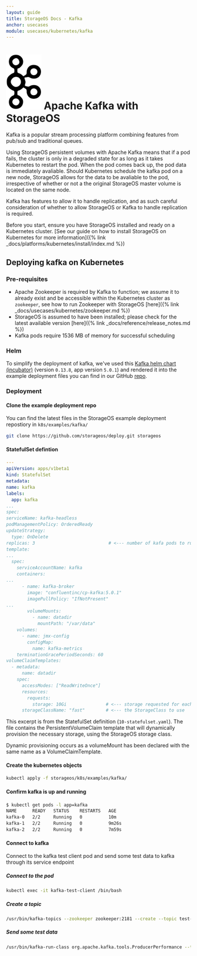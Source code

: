 ```yaml
---
layout: guide
title: StorageOS Docs - Kafka
anchor: usecases
module: usecases/kubernetes/kafka
---
```


# ![image](/images/docs/explore/kafka.png) Apache Kafka with StorageOS

Kafka is a popular stream processing platform combining features from pub/sub
and traditional queues.

Using StorageOS persistent volumes with Apache Kafka means that if a pod
fails, the cluster is only in a degraded state for as long as it takes
Kubernetes to restart the pod. When the pod comes back up, the pod data is
immediately avaliable. Should Kubernetes schedule the kafka pod on a
new node, StorageOS allows for the data to be avaliable to the pod,
irrespective of whether or not a the original StorageOS master volume
is located on the same node.

Kafka has features to allow it to handle replication, and as such careful
consideration of whether to allow StorageOS or Kafka to handle replication
is required.

Before you start, ensure you have StorageOS installed and ready on a Kubernetes
cluster. [See our guide on how to install StorageOS on Kubernetes for more
information]({% link _docs/platforms/kubernetes/install/index.md %})

## Deploying kafka on Kubernetes

### Pre-requisites

- Apache Zookeeper is required by Kafka to function; we assume it to already
exist and be accessible within the Kubernetes cluster as `zookeeper`, see how
to run Zookeeper with StorageOS
[here]({% link _docs/usecases/kubernetes/zookeeper.md %})
- StorageOS is assumed to have been installed; please check for the latest
available version [here]({% link _docs/reference/release_notes.md %})
- Kafka pods require 1536 MB of memory for successful scheduling

### Helm

To simplify the deployment of kafka, we've used this
[Kafka helm chart (incubator)](//github.com/helm/charts/tree/master/incubator/kafka)
(version `0.13.8`, app version `5.0.1`) and rendered it into the
example deployment files you can find in our GitHub
[repo](//github.com/storageos/deploy/tree/master/k8s/examples/kafka).

### Deployment

#### Clone the example deployment repo

You can find the latest files in the StorageOS example deployment repostiory
in `k8s/examples/kafka/`

  ```bash
git clone https://github.com/storageos/deploy.git storageos
```

#### StatefulSet defintion

  ```yaml
---
apiVersion: apps/v1beta1
kind: StatefulSet
metadata:
  name: kafka
  labels:
    app: kafka
...
spec:
  serviceName: kafka-headless
  podManagementPolicy: OrderedReady
  updateStrategy:
    type: OnDelete
  replicas: 3                            # <--- number of kafa pods to run
  template:
...
    spec:
      serviceAccountName: kafka
      containers:
...
        - name: kafka-broker
          image: "confluentinc/cp-kafka:5.0.1"
          imagePullPolicy: "IfNotPresent"
...
          volumeMounts:
            - name: datadir
              mountPath: "/var/data"
      volumes:
        - name: jmx-config
          configMap:
            name: kafka-metrics
      terminationGracePeriodSeconds: 60
  volumeClaimTemplates:
    - metadata:
        name: datadir
      spec:
        accessModes: ["ReadWriteOnce"]
        resources:
          requests:
            storage: 10Gi               # <--- storage requested for each pod
        storageClassName: "fast"        # <--- the StorageClass to use
```

  This excerpt is from the StatefulSet definition (`10-statefulset.yaml`). The
  file contains the PersistentVolumeClaim template that will dynamically
  provision the necessary storage, using the StorageOS storage class.

  Dynamic provisioning occurs as a volumeMount has been declared with the same
  name as a VolumeClaimTemplate.

#### Create the kubernetes objects

  ```bash
kubectl apply -f storageos/k8s/examples/kafka/
  ```

#### Confirm kafka is up and running

  ```bash
$ kubectl get pods -l app=kafka
NAME      READY   STATUS    RESTARTS   AGE
kafka-0   2/2     Running   0          10m
kafka-1   2/2     Running   0          9m26s
kafka-2   2/2     Running   0          7m59s
  ```

#### Connect to kafka

Connect to the kafka test client pod and send some test data to kafka through
its service endpoint

##### Connect to the pod

  ```bash
kubectl exec -it kafka-test-client /bin/bash
```

##### Create a topic

  ```bash
/usr/bin/kafka-topics --zookeeper zookeeper:2181 --create --topic test-rep-one --partitions 6 --replication-factor 1
```

##### Send some test data

  ```bash
/usr/bin/kafka-run-class org.apache.kafka.tools.ProducerPerformance --topic test-rep-one --num-records 5000 --record-size 100 --throughput -1 --print-metrics --producer-props acks=1 bootstrap.servers=kafka:9092 buffer.memory=67108864 batch.size=8196
```
